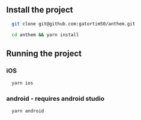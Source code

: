 ## Install the project

```bash
  git clone git@github.com:gatortim50/anthem.git
```

```bash
  cd anthem && yarn install 
```

## Running the project

### iOS

```bash
  yarn ios
```

### android - requires android studio

```bash
  yarn android
```